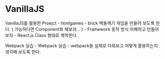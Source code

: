 # VanillaJS

VanillaJS를 활용한 Proejct
    - htmlgames
        - brick 벽돌깨기 게임을 만들어 보도록 한다. ( 가능하다면 Component화 해보자... )
    - Framework 동작 방식 이해하고 만들어보자
        - React.js Class 형태로 제작한다.


Webpack 실습
    - Webpack 실습
        - webpack을 실제로 다뤄보고 어떻게 활용하는지 생각해 보도록 한다.
